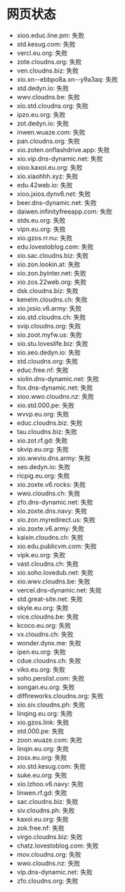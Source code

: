 # 网页状态
- xioo.educ.line.pm: 失败
- std.kesug.com: 失败
- vercl.eu.org: 失败
- zote.cloudns.org: 失败
- ven.cloudns.biz: 失败
- xio.xn--ebbpo8a.xn--y9a3aq: 失败
- std.dedyn.io: 失败
- wwv.cloudns.be: 失败
- xio.std.cloudns.org: 失败
- ipzo.eu.org: 失败
- zot.dedyn.io: 失败
- inwen.wuaze.com: 失败
- pan.cloudns.org: 失败
- xio.zoten.onflashdrive.app: 失败
- xio.vip.dns-dynamic.net: 失败
- xioo.kaxoi.eu.org: 失败
- xio.xiaohhh.xyz: 失败
- edu.42web.io: 失败
- xioo.jxios.dynv6.net: 失败
- beer.dns-dynamic.net: 失败
- daiwen.infinityfreeapp.com: 失败
- stds.eu.org: 失败
- vipn.eu.org: 失败
- xio.gzos.rr.nu: 失败
- edu.lovestoblog.com: 失败
- xio.sac.cloudns.biz: 失败
- xio.zon.lookin.at: 失败
- xio.zon.byinter.net: 失败
- xio.zos.22web.org: 失败
- dsk.cloudns.biz: 失败
- kenelm.cloudns.ch: 失败
- xio.jxsio.v6.army: 失败
- xio.std.cloudns.ch: 失败
- svip.cloudns.org: 失败
- xio.zoot.myfw.us: 失败
- xio.stu.loveslife.biz: 失败
- xio.xeo.dedyn.io: 失败
- std.cloudns.org: 失败
- educ.free.nf: 失败
- xiolin.dns-dynamic.net: 失败
- fox.dns-dynamic.net: 失败
- xioo.wwo.cloudns.nz: 失败
- xio.std.000.pe: 失败
- wvvp.eu.org: 失败
- educ.cloudns.biz: 失败
- tau.cloudns.biz: 失败
- xio.zot.rf.gd: 失败
- skvip.eu.org: 失败
- xio.wwvio.dns.army: 失败
- xeo.dedyn.io: 失败
- ricpig.eu.org: 失败
- xio.zoxte.v6.rocks: 失败
- wwo.cloudns.ch: 失败
- zfo.dns-dynamic.net: 失败
- xio.zoxte.dns.navy: 失败
- xio.zon.myredirect.us: 失败
- xio.zoxte.v6.army: 失败
- kaixin.cloudns.ch: 失败
- xio.edu.publicvm.com: 失败
- vipk.eu.org: 失败
- vast.cloudns.ch: 失败
- xio.soho.lovedub.net: 失败
- xio.wwv.cloudns.be: 失败
- vercel.dns-dynamic.net: 失败
- std.great-site.net: 失败
- skyle.eu.org: 失败
- vice.cloudns.be: 失败
- kcoco.eu.org: 失败
- vx.cloudns.ch: 失败
- wonder.dynx.me: 失败
- ipen.eu.org: 失败
- cdue.cloudns.ch: 失败
- viko.eu.org: 失败
- soho.perslist.com: 失败
- xongan.eu.org: 失败
- diffireworks.cloudns.org: 失败
- xio.siv.cloudns.ph: 失败
- linqing.eu.org: 失败
- xio.gzos.link: 失败
- std.000.pe: 失败
- zoon.wuaze.com: 失败
- linqin.eu.org: 失败
- zosx.eu.org: 失败
- xio.std.kesug.com: 失败
- suke.eu.org: 失败
- xio.lzhoo.v6.navy: 失败
- linwen.rf.gd: 失败
- sac.cloudns.biz: 失败
- siv.cloudns.ph: 失败
- kaxoi.eu.org: 失败
- zok.free.nf: 失败
- virgo.cloudns.biz: 失败
- chatz.lovestoblog.com: 失败
- mov.cloudns.org: 失败
- wwo.cloudns.nz: 失败
- vip.dns-dynamic.net: 失败
- zfo.cloudns.org: 失败
